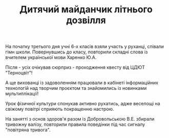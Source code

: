 ﻿---
title: Дитячий майданчик літнього дозвілля
---

На початку третього дня учні 6-х класів взяли участь у руханці, співали гімн школи. Повернувшись до класу, повторили складні слова із вчителем української мови Харенко Ю.А.

Після - усіх очікував сюрприз - проходження квесту від ЦДЮТ "Терноцвіт"!

А ще вихованці із задоволенням працювали в кабінеті інформаційних технологій над творчим проєктом та знайомились із новинками мультиплікації!

Урок фізичної культури спонукав активно рухатись, адже веселощі на свіжому повітрі сприяють покращенню настрою.

На занятті з основ здоров'я разом із Добровольською В.Е. збирали тривожну валізу, повторили правила поведінки під час сигналу "повітряна тривога".

<slideshow />
